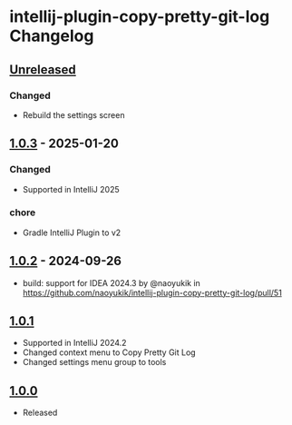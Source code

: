 <!-- Keep a Changelog guide -> https://keepachangelog.com -->

# intellij-plugin-copy-pretty-git-log Changelog

## [Unreleased]

### Changed

- Rebuild the settings screen

## [1.0.3] - 2025-01-20

### Changed

- Supported in IntelliJ 2025

### chore

- Gradle IntelliJ Plugin to v2

## [1.0.2] - 2024-09-26

- build: support for IDEA 2024.3 by @naoyukik in https://github.com/naoyukik/intellij-plugin-copy-pretty-git-log/pull/51

## [1.0.1]

- Supported in IntelliJ 2024.2
- Changed context menu to Copy Pretty Git Log
- Changed settings menu group to tools

## [1.0.0]

- Released

[Unreleased]: https://github.com/naoyukik/intellij-plugin-copy-pretty-git-log/compare/v1.0.3...HEAD
[1.0.3]: https://github.com/naoyukik/intellij-plugin-copy-pretty-git-log/compare/v1.0.2...v1.0.3
[1.0.2]: https://github.com/naoyukik/intellij-plugin-copy-pretty-git-log/compare/v1.0.1...v1.0.2
[1.0.1]: https://github.com/naoyukik/intellij-plugin-copy-pretty-git-log/compare/v1.0.0...v1.0.1
[1.0.0]: https://github.com/naoyukik/intellij-plugin-copy-pretty-git-log/commits/v1.0.0
